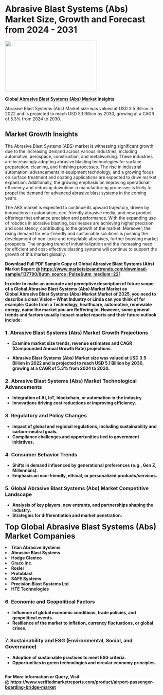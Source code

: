 <H1>Abrasive Blast Systems (Abs) Market Size, Growth and Forecast from 2024 - 2031</H1><img class="aligncenter size-medium wp-image-584254" src="https://thirdeyenews.in/wp-content/uploads/2024/09/Global-Market-Research-300x168.jpeg" alt="" width="300" height="168" /><p><strong>Global&nbsp;<a href="https://www.marketsizeandtrends.com/download-sample/137790/&amp;utm_source=Pulse&amp;utm_medium=221">Abrasive Blast Systems (Abs) Market</a> Insights</strong></p><p>Abrasive Blast Systems (Abs) Market size was valued at USD 3.5 Billion in 2022 and is projected to reach USD 5.1 Billion by 2030, growing at a CAGR of 5.3% from 2024 to 2030.</p><p><h2>Market Growth Insights</h2> <p>The Abrasive Blast Systems (ABS) market is witnessing significant growth due to the increasing demand across various industries, including automotive, aerospace, construction, and metalworking. These industries are increasingly adopting abrasive blasting technologies for surface preparation, cleaning, and finishing processes. The rise in industrial automation, advancements in equipment technology, and a growing focus on surface treatment and coating applications are expected to drive market expansion. Additionally, the growing emphasis on improving operational efficiency and reducing downtime in manufacturing processes is likely to propel the demand for advanced abrasive blast systems in the coming years.</p> <p><strong></strong></p> <p>The ABS market is expected to continue its upward trajectory, driven by innovations in automation, eco-friendly abrasive media, and new product offerings that enhance precision and performance. With the expanding use of robotics in abrasive blasting, businesses are achieving higher precision and consistency, contributing to the growth of the market. Moreover, the rising demand for eco-friendly and sustainable solutions is pushing the development of non-toxic and recyclable abrasives, further boosting market prospects. The ongoing trend of industrialization and the increasing need for efficient and cost-effective blasting systems will continue to support the growth of this market globally.</p> <p><strong></p><p><span class=""><strong>Download Full PDF Sample Copy of Global Abrasive Blast Systems (Abs) Market Report</strong> @ <a href="https://www.marketsizeandtrends.com/download-sample/137790/&amp;utm_source=Pulse&amp;utm_medium=221" target="_blank">https://www.marketsizeandtrends.com/download-sample/137790/&amp;utm_source=Pulse&amp;utm_medium=221</a></span></p><p>In order to make an accurate and perceptive description of future scope of a Global&nbsp;Abrasive Blast Systems (Abs) Market Market as Global&nbsp;Abrasive Blast Systems (Abs) Market Market of 2025, you need to describe a clear Vision &ndash; What Industry or Linda can you think of for example: Quote from a Technology, healthcare, automotive, renewable energy, name the market you are Reffering to. However, some general trends and factors usually impact market reports and their future outlook include:</p><h3>1.&nbsp;<strong>Abrasive Blast Systems (Abs) Market Growth Projections</strong></h3><ul><li>Examine market size trends, revenue estimates and CAGR (Compounded Annual Growth Rate) projections.</li><li><p>Abrasive Blast Systems (Abs) Market size was valued at USD 3.5 Billion in 2022 and is projected to reach USD 5.1 Billion by 2030, growing at a CAGR of 5.3% from 2024 to 2030.</p></li></ul><h3>2.&nbsp;<strong>Abrasive Blast Systems (Abs) Market Technological Advancements</strong></h3><ul><li>Integration of AI, IoT, blockchain, or automation in the industry.</li><li>Innovations driving cost reductions or improving efficiency.</li></ul><h3>3.&nbsp;<strong>Regulatory and Policy Changes</strong></h3><ul><li>Impact of global and regional regulations, including sustainability and carbon-neutral goals.</li><li>Compliance challenges and opportunities tied to government initiatives.</li></ul><h3>4.&nbsp;<strong>Consumer Behavior Trends</strong></h3><ul><li>Shifts in demand influenced by generational preferences (e.g., Gen Z, Millennials).</li><li>Emphasis on eco-friendly, ethical, or personalized products/services.</li></ul><h3>5.&nbsp;<strong>Global Abrasive Blast Systems (Abs) Market Competitive Landscape</strong></h3><ul><li>Analysis of key players, new entrants, and partnerships shaping the industry.</li><li>Strategies for differentiation and market penetration.</li></ul><p data-pm-slice="1 1 []"><span style="color: inherit; font-family: inherit; font-size: 25px;">Top Global Abrasive Blast Systems (Abs) Market Companies</span></p><div class="" data-test-id=""><p><li>Titan Abrasive Systems</li><li> Abrasive Blast Systems</li><li> Hodge Clemco</li><li> Graco Inc.</li><li> Rosler</li><li> Protoblast</li><li> SAFE Systems</li><li> Precision Blast Systems Ltd</li><li> HTE Technologies</li></p></div><h3>6.&nbsp;<strong>Economic and Geopolitical Factors</strong></h3><ul><li>Influence of global economic conditions, trade policies, and geopolitical events.</li><li>Resilience of the market to inflation, currency fluctuations, or global crises.</li></ul><h3>7.&nbsp;<strong>Sustainability and ESG (Environmental, Social, and Governance)</strong></h3><ul><li>Adoption of sustainable practices to meet ESG criteria.</li><li>Opportunities in green technologies and circular economy principles.</li></ul><h2><strong style="font-size: 14px;">For More Information or Query, Visit @&nbsp;</strong><a style="background-color: #ffffff; font-size: 14px;" href="https://www.marketsizeandtrends.com/report/abrasive-blast-systems-abs-market/" target="_blank">https://www.verifiedmarketreports.com/product/airport-passenger-boarding-bridge-market</a></h2>
